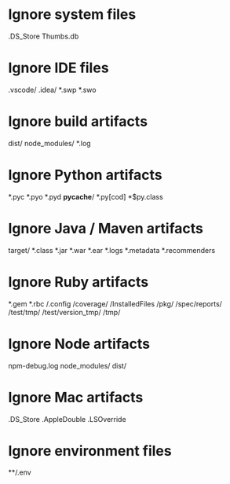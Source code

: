 # Ignore system files
.DS_Store
Thumbs.db

# Ignore IDE files
.vscode/
.idea/
*.swp
*.swo

# Ignore build artifacts
dist/
node_modules/
*.log

# Ignore Python artifacts
*.pyc
*.pyo
*.pyd
__pycache__/
*.py[cod]
*$py.class

# Ignore Java / Maven artifacts
target/
*.class
*.jar
*.war
*.ear
*.logs
*.metadata
*.recommenders

# Ignore Ruby artifacts
*.gem
*.rbc
/.config
/coverage/
/InstalledFiles
/pkg/
/spec/reports/
/test/tmp/
/test/version_tmp/
/tmp/

# Ignore Node artifacts
npm-debug.log
node_modules/
dist/

# Ignore Mac artifacts
.DS_Store
.AppleDouble
.LSOverride

# Ignore environment files
**/.env